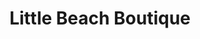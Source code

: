 ---
title: "Little Beach Boutique"
url: /brighton-und-hove/little-beach-boutique/
shop: Andenken
---